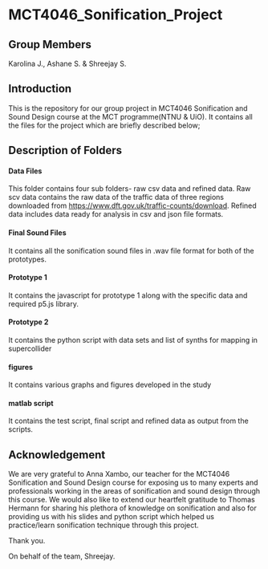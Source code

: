 # MCT4046_Sonification_Project

## Group Members
Karolina J., Ashane S. & Shreejay S.

## Introduction
This is the repository for our group project in MCT4046 Sonification and Sound Design course at the MCT programme(NTNU & UiO). 
It contains all the files for the project which are briefly described below;

## Description of Folders
#### Data Files
This folder contains four sub folders- raw csv data and refined data. Raw scv data contains the raw data of the traffic data of three regions downloaded from https://www.dft.gov.uk/traffic-counts/download. Refined data includes data ready for analysis in csv and json file formats.

#### Final Sound Files
It contains all the sonification sound files in .wav file format for both of the prototypes.

#### Prototype 1
It contains the javascript for prototype 1 along with the specific data and required p5.js library.

#### Prototype 2
It contains the python script with data sets and list of synths for mapping in supercollider

#### figures
It contains various graphs and figures developed in the study

#### matlab script
It contains the test script, final script and refined data as output from the scripts.

## Acknowledgement
We are very grateful to Anna Xambo, our teacher for the MCT4046 Sonification and Sound Design course for exposing us to many experts and professionals working in the areas of sonification and sound design through this course. We would also like to extend our heartfelt gratitude to Thomas Hermann for sharing his plethora of knowledge on sonification and also for providing us with his slides and python script which helped us practice/learn sonification technique through this project.

Thank you.

On behalf of the team, 
Shreejay.


